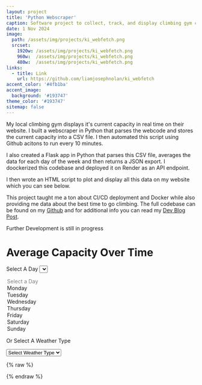 ```yaml
---
layout: project
title: 'Python Webscraper'
caption: Software project to collect, track, and display climbing gym capacity 
date: 1 Nov 2024 
image: 
  path: /assets/img/projects/ki_webfetch.png
  srcset: 
    1920w: /assets/img/projects/ki_webfetch.png
    960w:  /assets/img/projects/ki_webfetch.png
    480w:  /assets/img/projects/ki_webfetch.png
links:
  - title: Link
    url: https://github.com/liamjosephnolan/ki_webfetch
accent_color: '#4fb1ba'
accent_image:
  background: '#193747'
theme_color: '#193747'
sitemap: false
---
```


My local climbing gym displays it's current capacity in real time on their website. I built a webscraper in Python that parses the webcode and stores the current capacity into a CSV file. I then automated this script using Github acitons to run every 10 minutes. 

I also created a Flask app in Python that parses this CSV file, averages the data for each day of the week and then returns a JSON export. I doockerized this codebase and deployed it on Render as an API endpoint.

I then wrote an HTML script to plot and display all this data on my website which you can see below.

This project taught me a ton about CI/CD deployment and Docker while also providing me data about the best time to go climbing. The full codebase can be found on my [Github](https://github.com/liamjosephnolan/ki_webfetch) and for additional info you can read my [Dev Blog Post](https://liamjosephnolan.com/docs/web_scraper/). 

Further Development is still in progress

<h1>Average Capacity Over Time</h1>

<h>Select A Day</h>
<select id="daySelector">
  <option value="" disabled selected>Select a Day</option>
  <option value="Monday">Monday</option>
  <option value="Tuesday">Tuesday</option>
  <option value="Wednesday">Wednesday</option>
  <option value="Thursday">Thursday</option>
  <option value="Friday">Friday</option>
  <option value="Saturday">Saturday</option>
  <option value="Sunday">Sunday</option>
</select>

<h>Or Select A Weather Type</h>

<select id="weatherSelector">
  <option value="" disabled selected>Select Weather Type</option>
  <option value="Sunny">Sunny</option>
  <option value="Cloudy">Cloudy</option>
</select>

{% raw %}
<script src="https://cdn.jsdelivr.net/npm/chart.js"></script>

<div>
  <canvas id="myChart"></canvas>
</div>


<script>
  // References to the dropdowns
  const daySelector = document.getElementById('daySelector');
  const weatherSelector = document.getElementById('weatherSelector');

  // Variable to store API data
  let allData = {};
  const today = new Date().toLocaleString('en-US', { weekday: 'long' });

  // Initialize Chart.js chart
  const ctx = document.getElementById('myChart').getContext('2d');
  const chart = new Chart(ctx, {
    type: 'line',
    data: {
      labels: [],
      datasets: [{
        label: 'Average Capacity (Percentage)',
        data: [],
        borderColor: 'rgba(75, 192, 192, 1)',
        backgroundColor: 'rgba(75, 192, 192, 0.2)',
        borderWidth: 2,
        fill: true
      }]
    },
    options: {
      responsive: true,
      scales: {
        y: {
          beginAtZero: true,
          max: 100,
          title: { display: true, text: 'Capacity' }
        },
        x: {
          title: { display: true, text: 'Time' },
          min: '09:00:00',
          max: '22:00:00'
        }
      }
    }
  });

  // Function to update the chart with selected data
  function updateChart(key) {
    const keyData = allData[key] || [];
    chart.data.labels = keyData.map(entry => entry.TimeOfDay);
    chart.data.datasets[0].data = keyData.map(entry => entry.Capacity);
    chart.update();
  }

  // Fetch API data and set up dropdown functionality
  fetch('https://ki-webfetch.onrender.com/api/average_capacity')
    .then(response => {
      if (!response.ok) throw new Error('Failed to fetch API data');
      return response.json();
    })
    .then(data => {
      // Store data in the global variable
      allData = data;

      // Event listener for the day selector
      daySelector.addEventListener('change', () => {
        const selectedKey = daySelector.value;

        // Clear the weather selector
        weatherSelector.value = "";

        // Update chart with the selected day's data
        if (allData[selectedKey]) {
          updateChart(selectedKey);
        } else {
          console.warn(`No data available for: ${selectedKey}`);
        }
      });

      // Event listener for the weather selector
      weatherSelector.addEventListener('change', () => {
        const selectedKey = weatherSelector.value;

        // Clear the day selector
        daySelector.value = "";

        // Update chart with the selected weather type's data
        if (allData[selectedKey]) {
          updateChart(selectedKey);
        } else {
          console.warn(`No data available for: ${selectedKey}`);
        }
      });

      // Automatically select today's data if available
      if (allData[today]) {
        daySelector.value = today;
        updateChart(today);
      } else {
        console.warn('No data available for today:', today);
      }
    })
    .catch(error => {
      console.error('Error fetching data:', error);
      document.body.innerHTML += '<h2>Error loading data. Please try again later.</h2>';
    });
</script>
{% endraw %}
